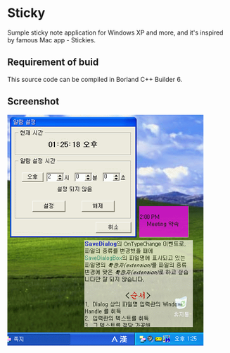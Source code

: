 # Sticky

Sumple sticky note application for Windows XP and more, and it's inspired by famous Mac app - Stickies.

## Requirement of buid
This source code can be compiled in Borland C++ Builder 6.

## Screenshot
![Screenshot](sticky.png)
